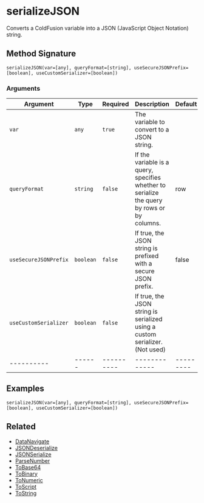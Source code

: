 # serializeJSON

Converts a ColdFusion variable into a JSON (JavaScript Object Notation) string.

## Method Signature

```
serializeJSON(var=[any], queryFormat=[string], useSecureJSONPrefix=[boolean], useCustomSerializer=[boolean])
```

### Arguments

| Argument              | Type      | Required   | Description                                                                                 | Default   |
| --------------------- | --------- | ---------- | ------------------------------------------------------------------------------------------- | --------- |
| `var`                 | `any`     | `true`     | The variable to convert to a JSON string.                                                   |           |
| `queryFormat`         | `string`  | `false`    | If the variable is a query, specifies whether to serialize the query by rows or by columns. | row       |
| `useSecureJSONPrefix` | `boolean` | `false`    | If true, the JSON string is prefixed with a secure JSON prefix.                             | false     |
| `useCustomSerializer` | `boolean` | `false`    | If true, the JSON string is serialized using a custom serializer. (Not used)                |           |
| ----------            | ------    | ---------- | -------------                                                                               | --------- |

## Examples

```
serializeJSON(var=[any], queryFormat=[string], useSecureJSONPrefix=[boolean], useCustomSerializer=[boolean])
```

## Related

* [DataNavigate](datanavigate.md)
* [JSONDeserialize](jsondeserialize.md)
* [JSONSerialize](jsonserialize.md)
* [ParseNumber](parsenumber.md)
* [ToBase64](tobase64.md)
* [ToBinary](tobinary.md)
* [ToNumeric](tonumeric.md)
* [ToScript](toscript.md)
* [ToString](tostring.md)
